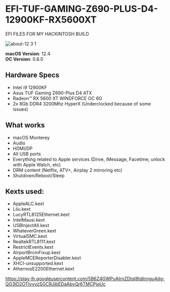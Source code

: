 # EFI-TUF-GAMING-Z690-PLUS-D4-12900KF-RX5600XT
EFI FILES FOR MY HACKINTOSH BUILD


![about-12 3 1](https://i.imgur.com/AbrhIqK.png)

**macOS Version**: 12.4
<br>
**OC Version**: 0.8.0

## Hardware Specs
- Intel i9 12900KF
- Asus TUF Gaming Z690-Plus D4 ATX
- Radeon™ RX 5600 XT WINDFORCE OC 6G
- 2x 8Gb DDR4 3200Mhz HyperX (Underclocked because of some issues)

## What works
- macOS Monterey
- Audio
- HDMI/DP
- All USB ports
- Everything related to Apple services (Drive, iMessage, Facetime, unlock with Apple Watch, etc)
- DRM content (Netflix, ATV+, Airplay 2 mirroring etc)
- Shutdown/Reboot/Sleep

## Kexts used:
- AppleALC.kext
- Lilu.kext
- LucyRTL8125Ethernet.kext
- IntelMausi.kext
- USBInjectAll.kext
- WhateverGreen.kext
- VirtualSMC.kext
- RealtekRTL8111.kext
- RestrictEvents.kext
- AirportBrcmFixup.kext
- AppleMCEReporterDisabler.kext
- XHCI-unsupported.kext
- AthernosE2200Ethernet.kext


https://play-lh.googleusercontent.com/5B6Z4GWPuAlrnZDtqI8tdlnngu4dg-QG3lD2OTIvyvzSGCRJibEDaAbvQr6TMCPjqUc

